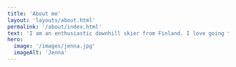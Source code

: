 ```yaml
---
title: 'About me'
layout: 'layouts/about.html'
permalink: '/about/index.html'
text: 'I am an enthusiastic downhill skier from Finland. I love going to the mountains whenever I can. Lorem ipsum dolor sit amet consectetur adipisicing elit. Cum quibusdam, nemo accusamus impedit veritatis in tempore, dicta sapiente amet qui exercitationem, delectus repudiandae excepturi porro consequatur? Ipsum laborum id ipsa ratione facere, alias quasi perferendis omnis unde temporibus neque velit minus perspiciatis quam magnam expedita deserunt facilis nulla nihil praesentium odio ex. Incidunt veritatis fugit, cupiditate, ducimus amet fugiat id dignissimos deleniti quod odit assumenda, impedit repudiandae explicabo? Voluptatum explicabo iure consequatur, odit hic harum aspernatur eius qui asperiores soluta perspiciatis quasi recusandae totam error eum? Quas reiciendis cum eligendi necessitatibus temporibus! Vel, quam natus libero tenetur qui velit ipsam.'
hero:
  image: '/images/jenna.jpg'
  imageAlt: 'Jenna'
---
```

